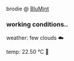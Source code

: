 brodie @ [BluMint](https://www.linkedin.com/company/blumint-io/)

<!--weather_start-->
### working conditions..

weather: few clouds ☁️

temp: 22.50 °C 🥶

<!--weather_end-->
